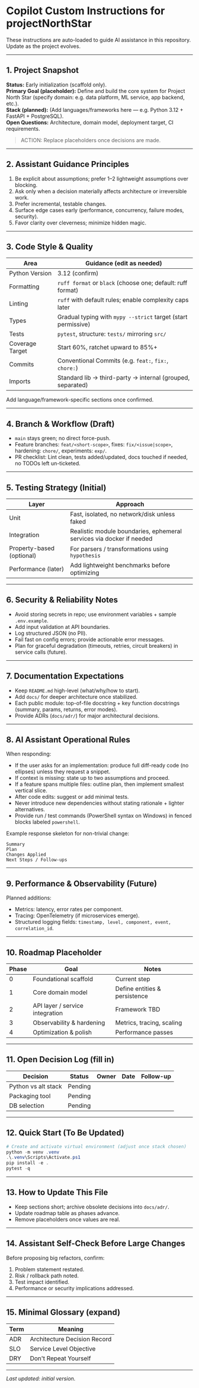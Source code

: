# Copilot Custom Instructions for projectNorthStar

These instructions are auto-loaded to guide AI assistance in this repository.
Update as the project evolves.

---
## 1. Project Snapshot
**Status:** Early initialization (scaffold only).  
**Primary Goal (placeholder):** Define and build the core system for Project North Star (specify domain: e.g. data platform, ML service, app backend, etc.).  
**Stack (planned):** (Add languages/frameworks here — e.g. Python 3.12 + FastAPI + PostgreSQL).  
**Open Questions:** Architecture, domain model, deployment target, CI requirements.

> ACTION: Replace placeholders once decisions are made.

---
## 2. Assistant Guidance Principles
1. Be explicit about assumptions; prefer 1–2 lightweight assumptions over blocking.  
2. Ask only when a decision materially affects architecture or irreversible work.  
3. Prefer incremental, testable changes.  
4. Surface edge cases early (performance, concurrency, failure modes, security).  
5. Favor clarity over cleverness; minimize hidden magic.

---
## 3. Code Style & Quality
| Area | Guidance (edit as needed) |
|------|---------------------------|
| Python Version | 3.12 (confirm) |
| Formatting | `ruff format` or `black` (choose one; default: ruff format) |
| Linting | `ruff` with default rules; enable complexity caps later |
| Types | Gradual typing with `mypy --strict` target (start permissive) |
| Tests | `pytest`, structure: `tests/` mirroring `src/` |
| Coverage Target | Start 60%, ratchet upward to 85%+ |
| Commits | Conventional Commits (e.g. `feat:`, `fix:`, `chore:`) |
| Imports | Standard lib → third-party → internal (grouped, separated) |

Add language/framework-specific sections once confirmed.

---
## 4. Branch & Workflow (Draft)
- `main` stays green; no direct force-push.  
- Feature branches: `feat/<short-scope>`, fixes: `fix/<issue|scope>`, hardening: `chore/`, experiments: `exp/`.  
- PR checklist: Lint clean, tests added/updated, docs touched if needed, no TODOs left un-ticketed.

---
## 5. Testing Strategy (Initial)
| Layer | Approach |
|-------|----------|
| Unit | Fast, isolated, no network/disk unless faked |
| Integration | Realistic module boundaries, ephemeral services via docker if needed |
| Property-based (optional) | For parsers / transformations using `hypothesis` |
| Performance (later) | Add lightweight benchmarks before optimizing |

---
## 6. Security & Reliability Notes
- Avoid storing secrets in repo; use environment variables + sample `.env.example`.  
- Add input validation at API boundaries.  
- Log structured JSON (no PII).  
- Fail fast on config errors; provide actionable error messages.  
- Plan for graceful degradation (timeouts, retries, circuit breakers) in service calls (future).

---
## 7. Documentation Expectations
- Keep `README.md` high-level (what/why/how to start).  
- Add `docs/` for deeper architecture once stabilized.  
- Each public module: top-of-file docstring + key function docstrings (summary, params, returns, error modes).  
- Provide ADRs (`docs/adr/`) for major architectural decisions.

---
## 8. AI Assistant Operational Rules
When responding:
- If the user asks for an implementation: produce full diff-ready code (no ellipses) unless they request a snippet.  
- If context is missing: state up to two assumptions and proceed.  
- If a feature spans multiple files: outline plan, then implement smallest vertical slice.  
- After code edits: suggest or add minimal tests.  
- Never introduce new dependencies without stating rationale + lighter alternatives.  
- Provide run / test commands (PowerShell syntax on Windows) in fenced blocks labeled `powershell`.

Example response skeleton for non-trivial change:
```
Summary
Plan
Changes Applied
Next Steps / Follow-ups
```

---
## 9. Performance & Observability (Future)
Planned additions:
- Metrics: latency, error rates per component.  
- Tracing: OpenTelemetry (if microservices emerge).  
- Structured logging fields: `timestamp, level, component, event, correlation_id`.

---
## 10. Roadmap Placeholder
| Phase | Goal | Notes |
|-------|------|-------|
| 0 | Foundational scaffold | Current step |
| 1 | Core domain model | Define entities & persistence |
| 2 | API layer / service integration | Framework TBD |
| 3 | Observability & hardening | Metrics, tracing, scaling |
| 4 | Optimization & polish | Performance passes |

---
## 11. Open Decision Log (fill in)
| Decision | Status | Owner | Date | Follow-up |
|----------|--------|-------|------|-----------|
| Python vs alt stack | Pending |  |  |  |
| Packaging tool | Pending |  |  |  |
| DB selection | Pending |  |  |  |

---
## 12. Quick Start (To Be Updated)
```powershell
# Create and activate virtual environment (adjust once stack chosen)
python -m venv .venv
.\.venv\Scripts\Activate.ps1
pip install -e .
pytest -q
```

---
## 13. How to Update This File
- Keep sections short; archive obsolete decisions into `docs/adr/`.
- Update roadmap table as phases advance.
- Remove placeholders once values are real.

---
## 14. Assistant Self-Check Before Large Changes
Before proposing big refactors, confirm:
1. Problem statement restated.
2. Risk / rollback path noted.
3. Test impact identified.
4. Performance or security implications addressed.

---
## 15. Minimal Glossary (expand)
| Term | Meaning |
|------|---------|
| ADR | Architecture Decision Record |
| SLO | Service Level Objective |
| DRY | Don't Repeat Yourself |

---
*Last updated: initial version.*

